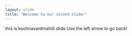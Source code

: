 ```yaml
---
layout: slide
title: "Welcome to our second slide!"
---
```

this is koohnavardmahdi slide
Use the left arrow to go back!
